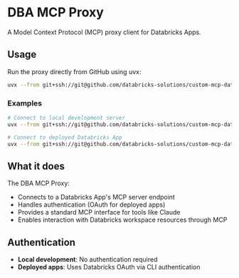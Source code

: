 # DBA MCP Proxy

A Model Context Protocol (MCP) proxy client for Databricks Apps.

## Usage

Run the proxy directly from GitHub using uvx:

```bash
uvx --from git+ssh://git@github.com/databricks-solutions/custom-mcp-databricks-app.git dba-mcp-proxy <URL>
```

### Examples

```bash
# Connect to local development server
uvx --from git+ssh://git@github.com/databricks-solutions/custom-mcp-databricks-app.git dba-mcp-proxy http://localhost:8000

# Connect to deployed Databricks App
uvx --from git+ssh://git@github.com/databricks-solutions/custom-mcp-databricks-app.git dba-mcp-proxy https://myapp.databricksapps.com
```

## What it does

The DBA MCP Proxy:
- Connects to a Databricks App's MCP server endpoint
- Handles authentication (OAuth for deployed apps)
- Provides a standard MCP interface for tools like Claude
- Enables interaction with Databricks workspace resources through MCP

## Authentication

- **Local development**: No authentication required
- **Deployed apps**: Uses Databricks OAuth via CLI authentication